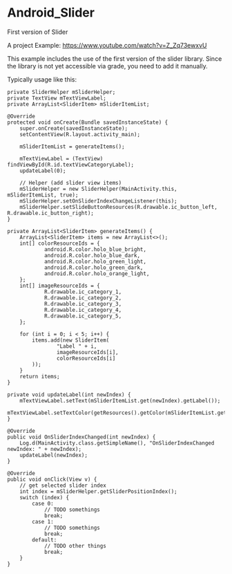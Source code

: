 # Android_Slider
First version of Slider

A project Example: https://www.youtube.com/watch?v=Z_Zq73ewxvU

This example includes the use of the first version of the slider library. Since the library is not yet accessible via grade, you need to add it manually.


Typically usage like this:

  
    private SliderHelper mSliderHelper;
    private TextView mTextViewLabel;
    private ArrayList<SliderItem> mSliderItemList;

    @Override
    protected void onCreate(Bundle savedInstanceState) {
        super.onCreate(savedInstanceState);
        setContentView(R.layout.activity_main);

        mSliderItemList = generateItems();

        mTextViewLabel = (TextView) findViewById(R.id.textViewCategoryLabel);
        updateLabel(0);

        // Helper (add slider view items)
        mSliderHelper = new SliderHelper(MainActivity.this, mSliderItemList, true);
        mSliderHelper.setOnSliderIndexChangeListener(this);
        mSliderHelper.setSlideButtonResources(R.drawable.ic_button_left, R.drawable.ic_button_right);
    }

    private ArrayList<SliderItem> generateItems() {
        ArrayList<SliderItem> items = new ArrayList<>();
        int[] colorResourceIds = {
                android.R.color.holo_blue_bright,
                android.R.color.holo_blue_dark,
                android.R.color.holo_green_light,
                android.R.color.holo_green_dark,
                android.R.color.holo_orange_light,
        };
        int[] imageResourceIds = {
                R.drawable.ic_category_1,
                R.drawable.ic_category_2,
                R.drawable.ic_category_3,
                R.drawable.ic_category_4,
                R.drawable.ic_category_5,
        };

        for (int i = 0; i < 5; i++) {
            items.add(new SliderItem(
                    "Label " + i,
                    imageResourceIds[i],
                    colorResourceIds[i]
            ));
        }
        return items;
    }

    private void updateLabel(int newIndex) {
        mTextViewLabel.setText(mSliderItemList.get(newIndex).getLabel());
        mTextViewLabel.setTextColor(getResources().getColor(mSliderItemList.get(newIndex).getColorID()));
    }
    
    @Override
    public void OnSliderIndexChanged(int newIndex) {
        Log.d(MainActivity.class.getSimpleName(), "OnSliderIndexChanged newIndex: " + newIndex);
        updateLabel(newIndex);
    }

    @Override
    public void onClick(View v) {
        // get selected slider index
        int index = mSliderHelper.getSliderPositionIndex();
        switch (index) {
            case 0:
                // TODO somethings
                break;
            case 1:
                // TODO somethings
                break;
            default:
                // TODO other things
                break;
        }
    }
